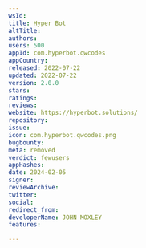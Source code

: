 ```yaml
---
wsId: 
title: Hyper Bot
altTitle: 
authors: 
users: 500
appId: com.hyperbot.qwcodes
appCountry: 
released: 2022-07-22
updated: 2022-07-22
version: 2.0.0
stars: 
ratings: 
reviews: 
website: https://hyperbot.solutions/
repository: 
issue: 
icon: com.hyperbot.qwcodes.png
bugbounty: 
meta: removed
verdict: fewusers
appHashes: 
date: 2024-02-05
signer: 
reviewArchive: 
twitter: 
social: 
redirect_from: 
developerName: JOHN MOXLEY
features: 

---
```


